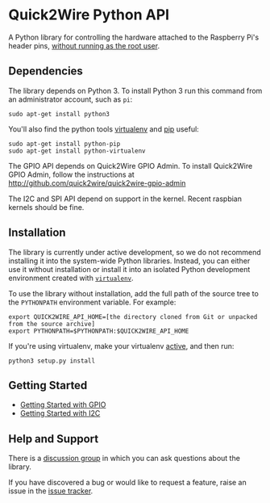 Quick2Wire Python API
=====================

A Python library for controlling the hardware attached to the
Raspberry Pi's header pins, [without running as the root user](http://quick2wire.com/articles/working-safely-with-your-pi/).


Dependencies
------------

The library depends on Python 3. To install Python 3 run this command from an administrator account, such as `pi`:

    sudo apt-get install python3

You'll also find the python tools
[virtualenv](http://www.virtualenv.org/en/latest/index.html) and
[pip](http://www.pip-installer.org/en/latest/index.html) useful:

    sudo apt-get install python-pip
    sudo apt-get install python-virtualenv


The GPIO API depends on Quick2Wire GPIO Admin.  To install Quick2Wire
GPIO Admin, follow the instructions at
http://github.com/quick2wire/quick2wire-gpio-admin

The I2C and SPI API depend on support in the kernel. Recent raspbian kernels should be fine.


Installation
------------

The library is currently under active development, so we do not
recommend installing it into the system-wide Python libraries.
Instead, you can either use it without installation or install it into
an isolated Python development environment created with
[`virtualenv`](http://www.virtualenv.org/).

To use the library without installation, add the full path of the
source tree to the `PYTHONPATH` environment variable. For example:

    export QUICK2WIRE_API_HOME=[the directory cloned from Git or unpacked from the source archive]
    export PYTHONPATH=$PYTHONPATH:$QUICK2WIRE_API_HOME

If you're using virtualenv, make your virtualenv
[active](http://www.virtualenv.org/en/latest/index.html#activate-script),
and then run:

    python3 setup.py install

Getting Started
---------------

 * [Getting Started with GPIO](http://github.com/quick2wire/quick2wire-python-api/blob/master/doc/getting-started-with-gpio.md)
 * [Getting Started with I2C](http://github.com/quick2wire/quick2wire-python-api/blob/master/doc/getting-started-with-i2c.md)


Help and Support
----------------

There is a [discussion group](https://groups.google.com/group/quick2wire-users) in which you can ask questions about the library.

If you have discovered a bug or would like to request a feature, raise an issue in the [issue tracker](https://github.com/quick2wire/quick2wire-python-api/issues).
